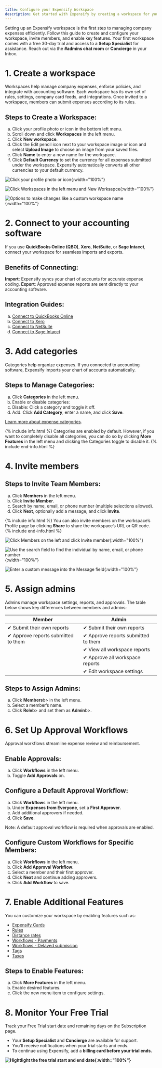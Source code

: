 ```yaml
---
title: Configure your Expensify Workspace
description: Get started with Expensify by creating a workspace for your company 
---
```

<div id="new-expensify" markdown="1">

Setting up an Expensify workspace is the first step to managing company expenses efficiently. Follow this guide to create and configure your workspace, invite members, and enable key features. Your first workspace comes with a free 30-day trial and access to a <b>Setup Specialist</b> for assistance. Reach out via the <b>#admins chat room</b> or <b>Concierge</b> in your Inbox.

# 1. Create a workspace 

Workspaces help manage company expenses, enforce policies, and integrate with accounting software. Each workspace has its own set of rules, settings, company card feeds, and integrations. Once invited to a workspace, members can submit expenses according to its rules.

## Steps to Create a Workspace:
<ol type="a">
   <li>Click your profile photo or icon in the bottom left menu.</li>
   <li>Scroll down and click <b>Workspaces</b> in the left menu.</li>
   <li>Click <b>New workspace</b>.</li>
   <li>Click the Edit pencil icon next to your workspace image or icon and select <b>Upload Image</b> to choose an image from your saved files.</li>
   <li>Click <b>Name</b> to enter a new name for the workspace.</li>
   <li>Click <b>Default Currency</b> to set the currency for all expenses submitted under the workspace. Expensify automatically converts all other currencies to your default currency.</li>
</ol>

![Click your profile photo or icon]({{site.url}}/assets/images/ExpensifyHelp_CreateWorkspace_1.png){:width="100%"}

![Click Workspaces in the left menu and New Worksapce]({{site.url}}/assets/images/ExpensifyHelp_CreateWorkspace_2.png){:width="100%"}

![Options to make changes like a custom workspace name]({{site.url}}/assets/images/ExpensifyHelp_CreateWorkspace_3.png){:width="100%"}

# 2. Connect to your accounting software

If you use <b>QuickBooks Online (QBO)</b>, <b>Xero</b>, <b>NetSuite</b>, or <b>Sage Intacct</b>, connect your workspace for seamless imports and exports.

## Benefits of Connecting:

<b>Import</b>: Expensify syncs your chart of accounts for accurate expense coding.
<b>Export</b>: Approved expense reports are sent directly to your accounting software.

## Integration Guides:

<ol type="a">
   <li><a href='https://help.expensify.com/articles/new-expensify/connections/quickbooks-online/Connect-to-QuickBooks-Online'>Connect to QuickBooks Online</a></li>
   <li><a href='https://help.expensify.com/articles/new-expensify/connections/xero/Connect-to-Xero'>Connect to Xero</a></li>
   <li><a href='https://help.expensify.com/articles/new-expensify/connections/netsuite/Connect-To-NetSuite'>Connect to NetSuite</a></li> 
   <li><a href='https://help.expensify.com/articles/new-expensify/connections/sage-intacct/Connect-to-Sage-Intacct'>Connect to Sage Intacct</a></li> 
</ol>

# 3. Add categories

Categories help organize expenses. If you connected to accounting software, Expensify imports your chart of accounts automatically.

## Steps to Manage Categories:

<ol type="a">
   <li>Click <b>Categories</b> in the left menu.</li>
   <li>Enable or disable categories:</li>
   <li>Disable: Click a category and toggle it off.</li>
   <li>Add: Click <b>Add Category</b>, enter a name, and click <b>Save</b>.</li>
</ol>

[Learn more about expense categories](https://help.expensify.com/articles/new-expensify/workspaces/Create-expense-categories).

{% include info.html %}
Categories are enabled by default. However, if you want to completely disable all categories, you can do so by clicking **More Features** in the left menu and clicking the Categories toggle to disable it.
{% include end-info.html %}

# 4. Invite members

## Steps to Invite Team Members:

<ol type="a">
   <li>Click <b>Members</b> in the left menu.</li>
   <li>Click <b>Invite Member</b>.</li>
   <li>Search by name, email, or phone number (multiple selections allowed).</li>
   <li>Click <b>Next</b>, optionally add a message, and click <b>Invite</b>.</li>
</ol>

{% include info.html %}
You can also invite members on the workspace’s Profile page by clicking **Share** to share the workspace’s URL or QR code.
{% include end-info.html %}

![Click Members on the left and click Invite member]({{site.url}}/assets/images/ExpensifyHelp_InviteMembers_1.png){:width="100%"}

![Use the search field to find the individual by name, email, or phone number]({{site.url}}/assets/images/ExpensifyHelp_InviteMembers_2.png){:width="100%"}

![Enter a custom message into the Message field]({{site.url}}/assets/images/ExpensifyHelp_InviteMembers_3.png){:width="100%"}

# 5. Assign admins

Admins manage workspace settings, reports, and approvals. The table below shows key differences between members and admins:

| Member                                    | Admin                                      |
| ----------------------------------------- | ------------------------------------------ |
| &#10004; Submit their own reports         | &#10004; Submit their own reports          |
| &#10004; Approve reports submitted to them| &#10004; Approve reports submitted to them |
|                                           | &#10004; View all workspace reports        |
|                                           | &#10004; Approve all workspace reports     |
|                                           | &#10004; Edit workspace settings           |

## Steps to Assign Admins:

<ol type="a">
   <li>Click <b>Members</b>b> in the left menu.</li>
   <li>Select a member’s name.</li>
   <li>Click <b>Role</b>b> and set them as <b>Admin</b>b>.</li>
</ol>

# 6. Set Up Approval Workflows

Approval workflows streamline expense review and reimbursement.

## Enable Approvals:

<ol type="a">
    <li>Click <b>Workflows</b> in the left menu.</li>
    <li>Toggle <b>Add Approvals</b> on.</li>
</ol>

## Configure a Default Approval Workflow:

<ol type="a">
   <li>Click <b>Workflow</b>s in the left menu.</li>
   <li>Under <b>Expenses from Everyone</b>, set a <b>First Approver</b>.</li>
   <li>Add additional approvers if needed.</li>
   <li>Click <b>Save</b>.</li>
</ol>

Note: A default approval workflow is required when approvals are enabled.

## Configure Custom Workflows for Specific Members:

<ol type="a">
   <li>Click <b>Workflows</b> in the left menu.</li>
   <li>Click <b>Add Approval Workflow</b>.</li>
   <li>Select a member and their first approver.</li>
   <li>Click <b>Next</b> and continue adding approvers.</li>
   <li>Click <b>Add Workflow</b> to save.</li>
</ol>

# 7. Enable Additional Features

You can customize your workspace by enabling features such as:

- [Expensify Cards](https://help.expensify.com/new-expensify/hubs/expensify-card/)
- [Rules](https://help.expensify.com/articles/new-expensify/workspaces/Set-up-rules)
- [Distance rates](https://help.expensify.com/articles/new-expensify/workspaces/Set-distance-rates)
- [Workflows - Payments](https://help.expensify.com/articles/new-expensify/expenses-&-payments/Connect-a-Business-Bank-Account)
- [Workflows - Delayed submission](https://help.expensify.com/articles/new-expensify/workspaces/Set-up-workflows#select-workflows)
- [Tags](https://help.expensify.com/articles/new-expensify/workspaces/Create-expense-tags)
- [Taxes](https://help.expensify.com/articles/new-expensify/workspaces/Track-taxes)

## Steps to Enable Features:

<ol type="a">
   <li>Click <b>More Features</b> in the left menu.</li>
   <li>Enable desired features.</li>
   <li>Click the new menu item to configure settings.</li>
</ol>

# 8. Monitor Your Free Trial

Track your Free Trial start date and remaining days on the Subscription page.

- Your <b>Setup Specialist</b> and <b>Concierge</b> are available for support.
- You’ll receive notifications when your trial starts and ends.
- To continue using Expensify, add a <b>billing card<b/> before your trial ends.

![Hightlight the free trial start and end date]({{site.url}}/assets/images/ExpensifyHelp-FreeTrial-1.png){:width="100%"}
 
</div>

